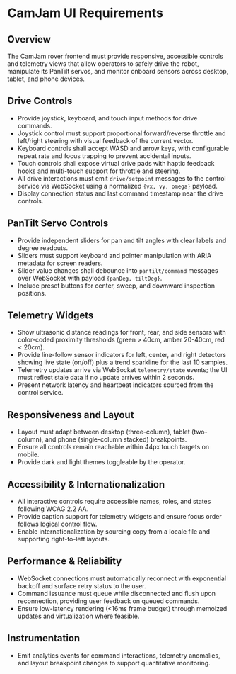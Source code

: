 # CamJam UI Requirements

## Overview
The CamJam rover frontend must provide responsive, accessible controls and telemetry views that allow operators to safely drive the robot, manipulate its PanTilt servos, and monitor onboard sensors across desktop, tablet, and phone devices.

## Drive Controls
- Provide joystick, keyboard, and touch input methods for drive commands.
- Joystick control must support proportional forward/reverse throttle and left/right steering with visual feedback of the current vector.
- Keyboard controls shall accept WASD and arrow keys, with configurable repeat rate and focus trapping to prevent accidental inputs.
- Touch controls shall expose virtual drive pads with haptic feedback hooks and multi-touch support for throttle and steering.
- All drive interactions must emit `drive/setpoint` messages to the control service via WebSocket using a normalized `{vx, vy, omega}` payload.
- Display connection status and last command timestamp near the drive controls.

## PanTilt Servo Controls
- Provide independent sliders for pan and tilt angles with clear labels and degree readouts.
- Sliders must support keyboard and pointer manipulation with ARIA metadata for screen readers.
- Slider value changes shall debounce into `pantilt/command` messages over WebSocket with payload `{panDeg, tiltDeg}`.
- Include preset buttons for center, sweep, and downward inspection positions.

## Telemetry Widgets
- Show ultrasonic distance readings for front, rear, and side sensors with color-coded proximity thresholds (green > 40cm, amber 20-40cm, red < 20cm).
- Provide line-follow sensor indicators for left, center, and right detectors showing live state (on/off) plus a trend sparkline for the last 10 samples.
- Telemetry updates arrive via WebSocket `telemetry/state` events; the UI must reflect stale data if no update arrives within 2 seconds.
- Present network latency and heartbeat indicators sourced from the control service.

## Responsiveness and Layout
- Layout must adapt between desktop (three-column), tablet (two-column), and phone (single-column stacked) breakpoints.
- Ensure all controls remain reachable within 44px touch targets on mobile.
- Provide dark and light themes toggleable by the operator.

## Accessibility & Internationalization
- All interactive controls require accessible names, roles, and states following WCAG 2.2 AA.
- Provide caption support for telemetry widgets and ensure focus order follows logical control flow.
- Enable internationalization by sourcing copy from a locale file and supporting right-to-left layouts.

## Performance & Reliability
- WebSocket connections must automatically reconnect with exponential backoff and surface retry status to the user.
- Command issuance must queue while disconnected and flush upon reconnection, providing user feedback on queued commands.
- Ensure low-latency rendering (<16ms frame budget) through memoized updates and virtualization where feasible.

## Instrumentation
- Emit analytics events for command interactions, telemetry anomalies, and layout breakpoint changes to support quantitative monitoring.
